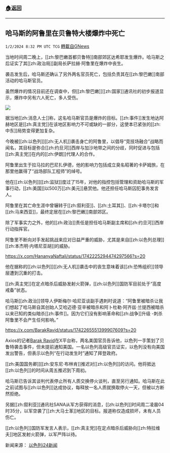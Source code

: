 ###  [:house:返回](README.md)
---


## 哈马斯的阿鲁里在贝鲁特大楼爆炸中死亡
`1/2/2024 8:32 PM UTC TCG` [轉載自GNews](https://gnews.org/articles/2176891)

当地时间周二晚上，[[zh:黎巴嫩首都贝鲁特]]南部郊区达希耶发生爆炸。哈马斯之后证实了其[[zh:政治局]]副局长萨拉赫·阿鲁里在爆炸中丧生。

袭击发生后，哈马斯还确认了另外两名官员死亡，包括负责其在[[zh:黎巴嫩]]南部活动的哈马斯官员。

虽然爆炸的情况目前还在调查中，但[[zh:黎巴嫩]][[zh:国家]]通讯社的初步报道显示，爆炸中另有六人死亡，多人受伤。

![](ipfs://QmTFYr2damiPaR5PnXTMcHCeuBbDM3P3VpgGA7j3obTQri?.png)

据当地[[zh:消息人士]]称，这名哈马斯官员是爆炸的目标。[[zh:事件]]发生地达阿赫地区是[[zh:真主党]]在该地区影响力不可或缺的一部分，这使本已紧张的[[zh:中东]]局势变得更加复杂。

今晚被[[zh:以色列]][[zh:无人机]]袭击身亡的阿鲁里，以倡导“竞技场融合”战略而闻名，其目标是弥合[[zh:约旦河]]西岸与加沙地带之间的分歧，同时促进与包括[[zh:真主党]]在内的[[zh:伊朗]]代理人的合作。

阿鲁里出生于拉马拉的巴尼扎伊德，他的影响力包括成立臭名昭著的卡萨姆旅，在那里他赢得了“战场部队工程师”的绰号。

他在[[zh:以色列]][[zh:监狱]]度过了15年，对他的指控包括管理和资助哈马斯的军事行动，[[zh:美国]]以500万[[zh:美元]]悬赏他。他还担任哈马斯囚犯事务发言人。

阿鲁里在其亡命生涯中曾辗转于[[zh:叙利亚]]、[[zh:土耳其]]、[[zh:卡塔尔]]和[[zh:马来西亚]]，最终定居在[[zh:黎巴嫩]]南部郊区。

除了军事实力之外，他的[[zh:政治]]责任是担任哈马斯副主席和[[zh:约旦河]]西岸行动指挥官。

阿鲁里不断向对手发起挑战来应对日益严重的威胁，尤其是来自[[zh:以色列总理]][[zh:本杰明·内塔尼亚胡]]的威胁。

https://x.com/HananyaNaftali/status/1742225294474297566?s=20

他在据称的[[zh:以色列]][[zh:无人机]]袭击中的丧生意味着该[[zh:恐怖组织]]领导层遭到沉重的打击。

[[zh:真主党]]在定点暗杀后威胁发射火箭弹，[[zh:以色列]]国防军目前处于“高度戒备”状态。

哈马斯[[zh:政治]]领导人伊斯梅尔·哈尼亚谈副手遇刺时说道：“阿鲁里被暗杀让我们想起了哈马斯自其创始人艾哈迈德·亚辛被暗杀和阿卜杜勒·阿齐兹·兰提西被暗杀以来已知的类似暗杀[[zh:事件]]。因为它们没有影响革命和[[zh:战争]]升级 -刺杀阿鲁里不会产生任何影响。”

https://x.com/BarakRavid/status/1742265551399907609?s=20

Axios的记者[Barak Ravid](https://x.com/BarakRavid/status/1742265551399907609?s=20)在X平台称，两名美国官员告诉他，以色列一手策划了贝鲁特袭击事件，但未提前通知美国。一名以色列高级官员证实，以色列没有向美国发出警告，但表示以色列“在行动发生时”通知了拜登政府。

[[zh:美国国务卿]][[zh:安东尼·布林肯]]推迟对[[zh:以色列]]的访问。他将抵达[[zh:以色列]]的时间从周五推迟到下周初。

哈马斯已告诉其谈判代表停止所有人质交换停火谈判，直至另行通知。哈马斯在此之前试图与[[zh:以色列]]达成协议，每释放一名人质就换取停火一天，但被以方断然拒绝。

另据[[zh:叙利亚]]通讯社SANA从军方获得的消息，[[zh:以色列]]时间周二凌晨04时35分，以军空袭了[[zh:大马士革]]地区的目标。报道称仅造成损坏，未有人员伤亡。

[[zh:以色列]]国防军发言人表示，[[zh:真主党]]在定点暗杀后威胁向[[zh:特拉维夫]]地区发射火箭弹，以军严阵以待。


新闻来源：
[以色列i24新闻](https://www.i24news.tv/en/news/israel-at-war/1704221772-profile)


